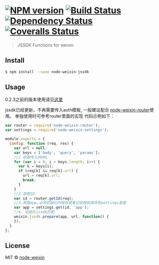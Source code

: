 #  [![NPM version][npm-image]][npm-url] [![Build Status][travis-image]][travis-url] [![Dependency Status][daviddm-image]][daviddm-url]  [![Coveralls Status][coveralls-image]][coveralls-url]

> JSSDK Functions for weixin


## Install

```sh
$ npm install --save node-weixin-jssdk
```


## Usage

0.2.3之前的版本使用请见[这里](https://github.com/node-weixin/node-weixin-jssdk/wiki/0.2.3%E5%8F%8A%E4%B9%8B%E5%89%8D%E7%9A%84%E7%89%88%E6%9C%AC%E7%9A%84%E4%BD%BF%E7%94%A8%E6%96%B9%E6%B3%95)

jssdk已经更新，不再需要传入auth模板,
一般建议配合 [node-weixin-router](https://github.com/node-weixin/node-weixin-router)使用。
单独使用时可参考router里面的实现
代码示例如下：

```js
var router = require('node-weixin-router');
var settings = require('node-weixin-settings');

module.exports = {
  config: function (req, res) {
    var url = null;
    var keys = ['body', 'query', 'params'];
    //1.获取传入的URL
    for (var i = 0; i < keys.length; i++) {
      var k = keys[i];
      if (req[k] && req[k].url) {
        url = req[k].url;
        break;
      }
    }
    //2.获取ID
    var id = router.getId(req);
    //3.获取app,必须初始化时保存或者已经提前保存到settings里面
    var app = settings.get(id, 'app');
    //4. 初始化jssdk匹配
    weixin.jssdk.prepare(app, url, function() {
    });
  }
};
```


## License

MIT © [node-weixin](blog.3gcnbeta.com)


[npm-image]: https://badge.fury.io/js/node-weixin-jssdk.svg
[npm-url]: https://npmjs.org/package/node-weixin-jssdk
[travis-image]: https://travis-ci.org/node-weixin/node-weixin-jssdk.svg?branch=master
[travis-url]: https://travis-ci.org/node-weixin/node-weixin-jssdk
[daviddm-image]: https://david-dm.org/node-weixin/node-weixin-jssdk.svg?theme=shields.io
[daviddm-url]: https://david-dm.org/node-weixin/node-weixin-jssdk
[coveralls-image]: https://coveralls.io/repos/node-weixin/node-weixin-jssdk/badge.svg?branch=master&service=github
[coveralls-url]: https://coveralls.io/github/node-weixin/node-weixin-jssdk?branch=master
